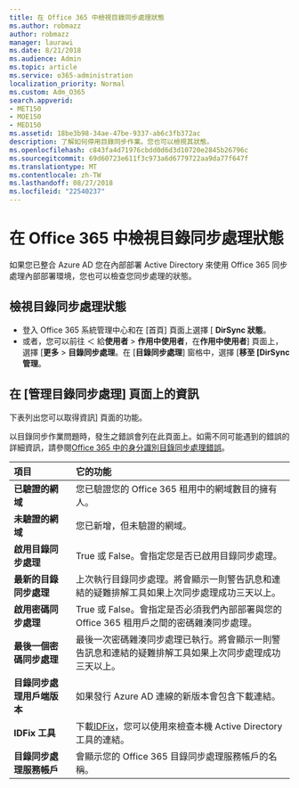 ```yaml
---
title: 在 Office 365 中檢視目錄同步處理狀態
ms.author: robmazz
author: robmazz
manager: laurawi
ms.date: 8/21/2018
ms.audience: Admin
ms.topic: article
ms.service: o365-administration
localization_priority: Normal
ms.custom: Adm_O365
search.appverid:
- MET150
- MOE150
- MED150
ms.assetid: 18be3b98-34ae-47be-9337-ab6c3fb372ac
description: 了解如何停用目錄同步作業。您也可以檢視其狀態。
ms.openlocfilehash: c843fa4d71976cbdd0d6d3d10720e2845b26796c
ms.sourcegitcommit: 69d60723e611f3c973a6d6779722aa9da77f647f
ms.translationtype: MT
ms.contentlocale: zh-TW
ms.lasthandoff: 08/27/2018
ms.locfileid: "22540237"
---
```

# <a name="view-directory-synchronization-status-in-office-365"></a>在 Office 365 中檢視目錄同步處理狀態
如果您已整合 Azure AD 您在內部部署 Active Directory 來使用 Office 365 同步處理內部部署環境，您也可以檢查您同步處理的狀態。
  
## <a name="view-directory-synchronization-status"></a>檢視目錄同步處理狀態
- 登入 Office 365 系統管理中心和在 [首頁] 頁面上選擇 [ **DirSync 狀態**。 
- 或者，您可以前往 ＜ 給**使用者** \> **作用中使用者**，在**作用中使用者**] 頁面上，選擇 [**更多** \> **目錄同步處理**。在 [**目錄同步處理**] 窗格中，選擇 [**移至 [DirSync 管理**。
    
## <a name="information-on-the-manage-directory-synchronization-page"></a>在 [管理目錄同步處理] 頁面上的資訊

下表列出您可以取得資訊] 頁面的功能。
  
以目錄同步作業問題時，發生之錯誤會列在此頁面上。如需不同可能遇到的錯誤的詳細資訊，請參閱[Office 365 中的身分識別目錄同步處理錯誤](identify-directory-synchronization-errors.md)。
  
|**項目**|**它的功能**|
|:-----|:-----|
|**已驗證的網域** | 您已驗證您的 Office 365 租用中的網域數目的擁有人。 |
|**未驗證的網域** | 您已新增，但未驗證的網域。 |
|**啟用目錄同步處理** |True 或 False。會指定您是否已啟用目錄同步處理。 |
|**最新的目錄同步處理** | 上次執行目錄同步處理。將會顯示一則警告訊息和連結的疑難排解工具如果上次同步處理成功三天以上。 |
|**啟用密碼同步處理** | True 或 False。會指定是否必須我們內部部署與您的 Office 365 租用戶之間的密碼雜湊同步處理。 |
|**最後一個密碼同步處理** | 最後一次密碼雜湊同步處理已執行。將會顯示一則警告訊息和連結的疑難排解工具如果上次同步處理成功三天以上。 |
|**目錄同步處理用戶端版本** | 如果發行 Azure AD 連線的新版本會包含下載連結。 |
|**IDFix 工具** | 下載[IDFix](install-and-run-idfix.md)，您可以使用來檢查本機 Active Directory 工具的連結。 |
|**目錄同步處理服務帳戶** | 會顯示您的 Office 365 目錄同步處理服務帳戶的名稱。 |